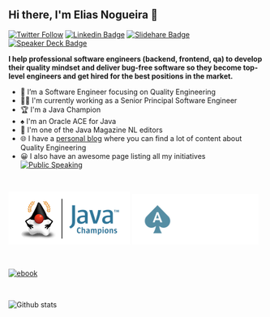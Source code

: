 ## Hi there, I'm Elias Nogueira 👋
[![Twitter Follow](https://img.shields.io/twitter/follow/eliasnogueira?style=for-the-badge)](https://twitter.com/eliasnogueira)
[![Linkedin Badge](https://img.shields.io/badge/-Add&nbsp;Me-blue?style=for-the-badge&logo=Linkedin&logoColor=white&link=https://www.linkedin.com/in/eliasnogueira/)](https://www.linkedin.com/in/eliasnogueira/)
[![Slidehare Badge](https://img.shields.io/badge/-My&nbsp;Slideshare-58a1a3?style=for-the-badge&logo=Slideshare&logoColor=white&link=https://www.slideshare.net/elias.nogueira)](https://www.slideshare.net/elias.nogueira)
[![Speaker Deck Badge](https://img.shields.io/badge/-My&nbsp;Speaker&nbsp;deck-009287?style=for-the-badge&logo=speaker-deck&logoColor=white&link=https://speakerdeck.com/eliasnogueira)](https://speakerdeck.com/eliasnogueira)

**I help professional software engineers (backend, frontend, qa) to develop their quality mindset and deliver bug-free software so they become top-level engineers and get hired for the best positions in the market.**
<br/>
* 🤖 I’m a Software Engineer focusing on Quality Engineering
* 🧑‍💻 I'm currently working as a Senior Principal Software Engineer
* 🏆 I'm a Java Champion
* ♠️ I'm an Oracle ACE for Java
* 📰 I'm one of the Java Magazine NL editors
* 🌐 I have a [personal blog](http://eliasnogueira.com) where you can find a lot of content about  Quality Engineering
* 😀 I also have an awesome page listing all my initiatives [![Public Speaking](https://badgen.net/badge/icon/public-speaking?icon=github&label)](https://github.com/eliasnogueira/public-speaking)

<br />

![Java Champion logo](https://github.com/eliasnogueira/eliasnogueira/blob/master/img/jc-program-logo.png) <img src="https://github.com/eliasnogueira/eliasnogueira/blob/master/img/S%2BT4_ACEPro_rev_rgb.png" width="250" />

<br />

[![ebook](https://github.com/eliasnogueira/eliasnogueira/blob/master/img/ebook.png)](https://eliasnogueira.com/5-tools-java-developers-can-use-to-deliver-high-quality-software/)

<br />

![Github stats](https://github-readme-stats.vercel.app/api?username=eliasnogueira&hide=["prs","issues"])
